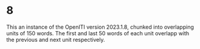 # 8

This an instance of the OpenITI version 2023.1.8, chunked into overlapping units of 150 words. The first and last 50 words of each unit overlapp 
with the previous and next unit respectively.
